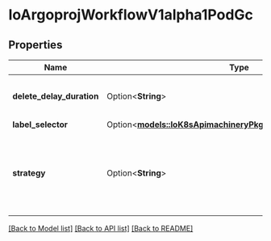 # IoArgoprojWorkflowV1alpha1PodGc

## Properties

Name | Type | Description | Notes
------------ | ------------- | ------------- | -------------
**delete_delay_duration** | Option<**String**> | DeleteDelayDuration specifies the duration before pods in the GC queue get deleted. | [optional]
**label_selector** | Option<[**models::IoK8sApimachineryPkgApisMetaV1LabelSelector**](io.k8s.apimachinery.pkg.apis.meta.v1.LabelSelector.md)> |  | [optional]
**strategy** | Option<**String**> | Strategy is the strategy to use. One of \"OnPodCompletion\", \"OnPodSuccess\", \"OnWorkflowCompletion\", \"OnWorkflowSuccess\". If unset, does not delete Pods | [optional]

[[Back to Model list]](../README.md#documentation-for-models) [[Back to API list]](../README.md#documentation-for-api-endpoints) [[Back to README]](../README.md)


